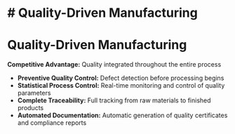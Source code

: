 # # Quality-Driven Manufacturing

# Quality-Driven Manufacturing
**Competitive Advantage:** Quality integrated throughout the entire process
- **Preventive Quality Control:** Defect detection before processing begins
- **Statistical Process Control:** Real-time monitoring and control of quality parameters
- **Complete Traceability:** Full tracking from raw materials to finished products
- **Automated Documentation:** Automatic generation of quality certificates and compliance reports

